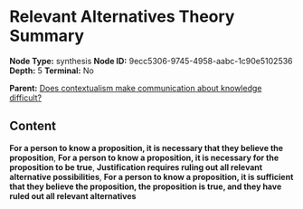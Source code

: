 # Relevant Alternatives Theory Summary

**Node Type:** synthesis
**Node ID:** 9ecc5306-9745-4958-aabc-1c90e5102536
**Depth:** 5
**Terminal:** No

**Parent:** [Does contextualism make communication about knowledge difficult?](does-contextualism-make-communication-about-knowledge-difficult-antithesis-75319503-051f-40df-b4c5-fa65300f90cf.md)

## Content

**For a person to know a proposition, it is necessary that they believe the proposition**, **For a person to know a proposition, it is necessary for the proposition to be true**, **Justification requires ruling out all relevant alternative possibilities**, **For a person to know a proposition, it is sufficient that they believe the proposition, the proposition is true, and they have ruled out all relevant alternatives**
